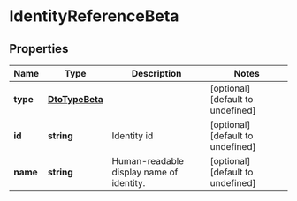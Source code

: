 # IdentityReferenceBeta

## Properties

Name | Type | Description | Notes
------------ | ------------- | ------------- | -------------
**type** | [**DtoTypeBeta**](DtoTypeBeta.md) |  | [optional] [default to undefined]
**id** | **string** | Identity id | [optional] [default to undefined]
**name** | **string** | Human-readable display name of identity. | [optional] [default to undefined]

